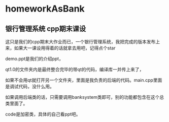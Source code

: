 # homeworkAsBank



## 银行管理系统 cpp期末课设

这只是我们的cpp期末大作业而已，一个银行管理系统，我把完成的版本发布上来，如果大一课设用得着的话就拿去用吧，记得点个star

demo.ppt是我们的介绍ppt，

qt1.0的文件夹内是最终整合完毕的带qt的代码，编译库一并传上来了，

如果不会用qt就打开另一个文件夹，里面是我负责的后端的代码。main.cpp里面是调试代码，没什么用。

如果调用后端类的话，只需要调用banksystem类即可，别的功能都包含在这个总类里面了。

code是加密类，具体的自己看ppt吧。
